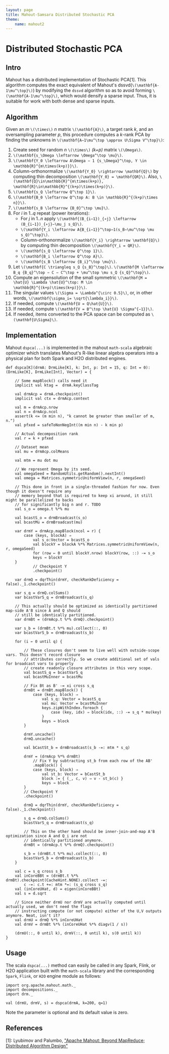 ```yaml
---
layout: page
title: Mahout-Samsara Distributed Stochastic PCA
theme:
    name: mahout2
---
```

# Distributed Stochastic PCA


## Intro

Mahout has a distributed implementation of Stochastic PCA[1]. This algorithm computes the exact equivalent of Mahout's dssvd(`\(\mathbf{A-1\mu^\top}\)`) by modifying the `dssvd` algorithm so as to avoid forming `\(\mathbf{A-1\mu^\top}\)`, which would densify a sparse input. Thus, it is suitable for work with both dense and sparse inputs.

## Algorithm

Given an *m* `\(\times\)` *n* matrix `\(\mathbf{A}\)`, a target rank *k*, and an oversampling parameter *p*, this procedure computes a *k*-rank PCA by finding the unknowns in `\(\mathbf{A−1\mu^\top \approx U\Sigma V^\top}\)`:

1. Create seed for random *n* `\(\times\)` *(k+p)* matrix `\(\Omega\)`.
2. `\(\mathbf{s_\Omega \leftarrow \Omega^\top \mu}\)`.
3. `\(\mathbf{Y_0 \leftarrow A\Omega − 1 {s_\Omega}^\top, Y \in \mathbb{R}^{m\times(k+p)}}\)`.
4. Column-orthonormalize `\(\mathbf{Y_0} \rightarrow \mathbf{Q}\)` by computing thin decomposition `\(\mathbf{Y_0} = \mathbf{QR}\)`. Also, `\(\mathbf{Q}\in\mathbb{R}^{m\times(k+p)}, \mathbf{R}\in\mathbb{R}^{(k+p)\times(k+p)}\)`.
5. `\(\mathbf{s_Q \leftarrow Q^\top 1}\)`.
6. `\(\mathbf{B_0 \leftarrow Q^\top A: B \in \mathbb{R}^{(k+p)\times n}}\)`.
7. `\(\mathbf{s_B \leftarrow {B_0}^\top \mu}\)`.
8. For *i* in 1..*q* repeat (power iterations):
    - For *j* in 1..*n* apply `\(\mathbf{(B_{i−1})_{∗j} \leftarrow (B_{i−1})_{∗j}−\mu_j s_Q}\)`.
    - `\(\mathbf{Y_i \leftarrow A{B_{i−1}}^\top−1(s_B−\mu^\top \mu s_Q)^\top}\)`.
    - Column-orthonormalize `\(\mathbf{Y_i} \rightarrow \mathbf{Q}\)` by computing thin decomposition `\(\mathbf{Y_i = QR}\)`.
    - `\(\mathbf{s_Q \leftarrow Q^\top 1}\)`.
    - `\(\mathbf{B_i \leftarrow Q^\top A}\)`.
    - `\(\mathbf{s_B \leftarrow {B_i}^\top \mu}\)`.
9. Let `\(\mathbf{C \triangleq s_Q {s_B}^\top}\)`. `\(\mathbf{M \leftarrow B_q {B_q}^\top − C − C^\top + \mu^\top \mu s_Q {s_Q}^\top}\)`.
10. Compute an eigensolution of the small symmetric `\(\mathbf{M = \hat{U} \Lambda \hat{U}^\top: M \in \mathbb{R}^{(k+p)\times(k+p)}}\)`.
11. The singular values `\(\Sigma = \Lambda^{\circ 0.5}\)`, or, in other words, `\(\mathbf{\sigma_i= \sqrt{\lambda_i}}\)`.
12. If needed, compute `\(\mathbf{U = Q\hat{U}}\)`.
13. If needed, compute `\(\mathbf{V = B^\top \hat{U} \Sigma^{−1}}\)`.
14. If needed, items converted to the PCA space can be computed as `\(\mathbf{U\Sigma}\)`.

## Implementation

Mahout `dspca(...)` is implemented in the mahout `math-scala` algebraic optimizer which translates Mahout's R-like linear algebra operators into a physical plan for both Spark and H2O distributed engines.

    def dspca[K](drmA: DrmLike[K], k: Int, p: Int = 15, q: Int = 0): 
    (DrmLike[K], DrmLike[Int], Vector) = {

        // Some mapBlock() calls need it
        implicit val ktag =  drmA.keyClassTag

        val drmAcp = drmA.checkpoint()
        implicit val ctx = drmAcp.context

        val m = drmAcp.nrow
    	val n = drmAcp.ncol
        assert(k <= (m min n), "k cannot be greater than smaller of m, n.")
        val pfxed = safeToNonNegInt((m min n) - k min p)

        // Actual decomposition rank
        val r = k + pfxed

        // Dataset mean
        val mu = drmAcp.colMeans

        val mtm = mu dot mu

        // We represent Omega by its seed.
        val omegaSeed = RandomUtils.getRandom().nextInt()
        val omega = Matrices.symmetricUniformView(n, r, omegaSeed)

        // This done in front in a single-threaded fashion for now. Even though it doesn't require any
        // memory beyond that is required to keep xi around, it still might be parallelized to backs
        // for significantly big n and r. TODO
        val s_o = omega.t %*% mu

        val bcastS_o = drmBroadcast(s_o)
        val bcastMu = drmBroadcast(mu)

        var drmY = drmAcp.mapBlock(ncol = r) {
            case (keys, blockA) ⇒
                val s_o:Vector = bcastS_o
                val blockY = blockA %*% Matrices.symmetricUniformView(n, r, omegaSeed)
                for (row ← 0 until blockY.nrow) blockY(row, ::) -= s_o
                keys → blockY
        }
                // Checkpoint Y
                .checkpoint()

        var drmQ = dqrThin(drmY, checkRankDeficiency = false)._1.checkpoint()

        var s_q = drmQ.colSums()
        var bcastVarS_q = drmBroadcast(s_q)

        // This actually should be optimized as identically partitioned map-side A'B since A and Q should
        // still be identically partitioned.
        var drmBt = (drmAcp.t %*% drmQ).checkpoint()

        var s_b = (drmBt.t %*% mu).collect(::, 0)
        var bcastVarS_b = drmBroadcast(s_b)

        for (i ← 0 until q) {

            // These closures don't seem to live well with outside-scope vars. This doesn't record closure
            // attributes correctly. So we create additional set of vals for broadcast vars to properly
            // create readonly closure attributes in this very scope.
            val bcastS_q = bcastVarS_q
            val bcastMuInner = bcastMu

            // Fix Bt as B' -= xi cross s_q
            drmBt = drmBt.mapBlock() {
                case (keys, block) ⇒
                    val s_q: Vector = bcastS_q
                    val mu: Vector = bcastMuInner
                    keys.zipWithIndex.foreach {
                        case (key, idx) ⇒ block(idx, ::) -= s_q * mu(key)
                    }
                    keys → block
            }

            drmY.uncache()
            drmQ.uncache()

            val bCastSt_b = drmBroadcast(s_b -=: mtm * s_q)

            drmY = (drmAcp %*% drmBt)
                // Fix Y by subtracting st_b from each row of the AB'
                .mapBlock() {
                case (keys, block) ⇒
                    val st_b: Vector = bCastSt_b
                    block := { (_, c, v) ⇒ v - st_b(c) }
                    keys → block
            }
            // Checkpoint Y
            .checkpoint()

            drmQ = dqrThin(drmY, checkRankDeficiency = false)._1.checkpoint()

            s_q = drmQ.colSums()
            bcastVarS_q = drmBroadcast(s_q)

            // This on the other hand should be inner-join-and-map A'B optimization since A and Q_i are not
            // identically partitioned anymore.
            drmBt = (drmAcp.t %*% drmQ).checkpoint()

            s_b = (drmBt.t %*% mu).collect(::, 0)
            bcastVarS_b = drmBroadcast(s_b)
        }

        val c = s_q cross s_b
        val inCoreBBt = (drmBt.t %*% drmBt).checkpoint(CacheHint.NONE).collect -=:
            c -=: c.t +=: mtm *=: (s_q cross s_q)
        val (inCoreUHat, d) = eigen(inCoreBBt)
        val s = d.sqrt

        // Since neither drmU nor drmV are actually computed until actually used, we don't need the flags
        // instructing compute (or not compute) either of the U,V outputs anymore. Neat, isn't it?
        val drmU = drmQ %*% inCoreUHat
        val drmV = drmBt %*% (inCoreUHat %*% diagv(1 / s))

        (drmU(::, 0 until k), drmV(::, 0 until k), s(0 until k))
    }

## Usage

The scala `dspca(...)` method can easily be called in any Spark, Flink, or H2O application built with the `math-scala` library and the corresponding `Spark`, `Flink`, or `H2O` engine module as follows:

    import org.apache.mahout.math._
    import decompositions._
    import drm._
    
    val (drmU, drmV, s) = dspca(drmA, k=200, q=1)

Note the parameter is optional and its default value is zero.
 
## References

[1]: Lyubimov and Palumbo, ["Apache Mahout: Beyond MapReduce; Distributed Algorithm Design"](https://www.amazon.com/Apache-Mahout-MapReduce-Dmitriy-Lyubimov/dp/1523775785)

